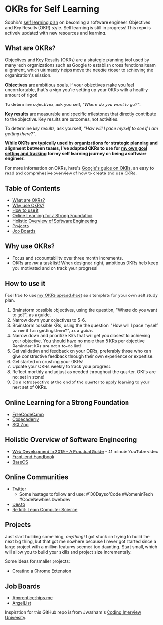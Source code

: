 # OKRs for Self Learning
Sophia's [self learning plan](https://docs.google.com/spreadsheets/u/1/d/1HAFmN-UvrFHBYnMRrjpgCKGGjZT1sZnnWI5YfOrw0uo/edit?pli=1#gid=0) on becoming a software engineer, Objectives and Key Results (OKR) style. Self learning is still in progress! This repo is actively updated with new resources and learning.

## What are OKRs?
Objectives and Key Results (OKRs) are a strategic planning tool used by many tech organizations such as Google to establish cross functional team alignment, which ultimately helps move the needle closer to achieving the organization's mission.

**Objectives** are ambitious goals. If your objectives make you feel uncomfortable, that's a sign you're setting up your OKRs with a healthy amount of rigor!

To determine *objectives*, ask yourself, *"Where do you want to go?"*.

**Key results** are measurable and specific milestones that directly contribute to the objective. Key results are outcomes, not activities.

To determine *key results*, ask yourself, *"How will I pace myself to see if I am getting there?"*.

**While OKRs are typically used by organizations for strategic planning and alignment between teams, I've adapted OKRs to use for [my own goal setting and tracking](https://docs.google.com/spreadsheets/u/1/d/1HAFmN-UvrFHBYnMRrjpgCKGGjZT1sZnnWI5YfOrw0uo/edit?pli=1#gid=0) for my self learning journey on being a software engineer.**

For more information on OKRs, here's [Google's guide on OKRs](https://rework.withgoogle.com/guides/set-goals-with-okrs/steps/introduction/), an easy to read and comprehesive overview of how to create and use OKRs.

## Table of Contents
- [What are OKRs?](#what-are-OKRs?)
- [Why use OKRs?](#why-use-OKRs?)
- [How to use it](#How-to-use-it)
- [Online Learning for a Strong Foundation](#Online-Learning-for-a-Strong-Foundation)
- [Holistic Overview of Software Engineering](Holistic-Overview-of-Software-Engineering)
- [Projects](Projects)
- [Job Boards](#job-boards)

## Why use OKRs?
- Focus and accountability over three month increments.
- OKRs are *not* a task list! When designed right, ambitious OKRs help keep you motivated and on track your progress!


## How to use it
Feel free to use [my OKRs spreadsheet](https://docs.google.com/spreadsheets/u/1/d/1HAFmN-UvrFHBYnMRrjpgCKGGjZT1sZnnWI5YfOrw0uo/edit?pli=1#gid=0) as a template for your own self study plan. 
1. Brainstorm possible objectives, using the question, "Where do you want to go?", as a guide.
2. Narrow down your objectives to 5-6. 
3. Brainstorm possible KRs, using the the question, "How will I pace myself to see if I am getting there?", as a guide. 
4. Narrow down and prioritize KRs that will get you closest to achieving your objective. You should have no more than 5 KRs per objective.
	Reminder: KRs are not a to-do list!
5. Get validation and feedback on your OKRs, preferably those who can give constructive feedback through their own experience or expertise.
6. Get started on crushing your OKRs!
7. Update your OKRs weekly to track your progress.
8. Reflect monthly and adjust as needed throughout the quarter. OKRs are not set in stone!
9. Do a retrospective at the end of the quarter to apply learning to your next set of OKRs.

## Online Learning for a Strong Foundation
- [FreeCodeCamp](https://www.freecodecamp.org/)
- [Codecademy](https://www.codecademy.com/)
- [SQLZoo](https://sqlzoo.net/)

## Holistic Overview of Software Engineering
- [Web Development in 2019 - A Practical Guide](https://www.youtube.com/watch?v=UnTQVlqmDQ0) - 41 minute YouTube video
- [Front-end Handbook](https://frontendmasters.com/books/front-end-handbook/2019/) 
- [BaseCS](https://medium.com/basecs)

## Online Communities
- [Twitter](https://twitter.com) 
	- Some hastags to follow and use: #100DaysofCode #WomeninTech #CodeNewbies #webdev
- [Dev.to](https://dev.to/)
- [Reddit: Learn Computer Science](https://www.reddit.com/r/learnprogramming/)


## Projects
Just start building something, *anything*! I got stuck on trying to build the next big thing, but that got me nowhere because I never got started since a large project with a million features seemed too daunting. Start small, which will allow you to build your skills and project size incrementally. 

Some ideas for smaller projects:
- Creating a Chrome Extension

## Job Boards
- [Apprenticeships.me](https://apprenticeships.me/)
- [AngelList](https://angel.co/jobs)



Inspiration for this GitHub repo is from Jwasham's [Coding Interview University](https://github.com/jwasham/coding-interview-university).